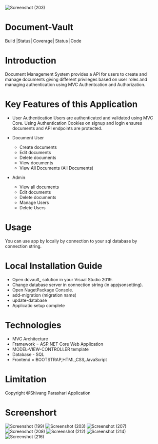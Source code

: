 ![Screenshot (203)](https://user-images.githubusercontent.com/33532379/120015887-87285600-c001-11eb-9492-18c8a6905b33.png)
# Document-Vault
Build |Status| Coverage| Status |Code

# Introduction
Document Management System provides a API for users to create and manage documents giving different privileges based on user roles and managing authentication using MVC Authentcation and Authorization.

# Key Features of this Application
* User Authentication Users are authenticated and validated using MVC Core. Using Authentication Cookies on signup and login ensures documents and API endpoints are protected.

* Document User
  * Create documents
  * Edit documents
  *  Delete documents
  *  View documents
  *  View All Documents (All Documents)

* Admin
   * View all  documents
   * Edit documents
   * Delete documents
   * Manage Users
   * Delete Users

# Usage
 You can use app by locally by connection to your sql database by connection string.
 
# Local Installation Guide
  * Open dcvault_ solution in your Visual Studio 2019.
  * Change database server in connection string (in appjsonsetting).
  * Open NugetPackage Console.
  * add-migration (migration name)
  * update-database
  * Applicatio setup complete

# Technologies
  * MVC Architecture 
  * Framework = ASP.NET Core Web Application
  * MODEL-VIEW-CONTROLLER template
  * Database - SQL 
  * Frontend = BOOTSTRAP,HTML,CSS,JavaScript
  
# Limitation
  Copyright @Shivang Parashari Application
  
# Screenshort
![Screenshot (199)](https://user-images.githubusercontent.com/33532379/120015924-927b8180-c001-11eb-941d-40518ad982dc.png)
![Screenshot (203)](https://user-images.githubusercontent.com/33532379/120015959-9f987080-c001-11eb-83a9-85e01f15a499.png)
![Screenshot (207)](https://user-images.githubusercontent.com/33532379/120015978-a7f0ab80-c001-11eb-9ad8-1e3b9a2906ba.png)
![Screenshot (208)](https://user-images.githubusercontent.com/33532379/120015990-ad4df600-c001-11eb-87e6-ce905d9c4b02.png)
![Screenshot (212)](https://user-images.githubusercontent.com/33532379/120016002-b2ab4080-c001-11eb-8c62-23e94cb4d0a5.png)
![Screenshot (214)](https://user-images.githubusercontent.com/33532379/120016013-b76ff480-c001-11eb-805b-96a0586e1dbf.png)
![Screenshot (216)](https://user-images.githubusercontent.com/33532379/120016043-bf2f9900-c001-11eb-808b-f6a9b9bf4382.png)







  
